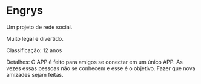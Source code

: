 # Engrys
Um projeto de rede social. 

Muito legal e divertido.

Classificação: 12 anos

Detalhes:
  O APP é feito para amigos se conectar em um
único APP. As vezes essas pessoas não se
conhecem e esse é o objetivo. Fazer que nova
amizades sejam feitas.
